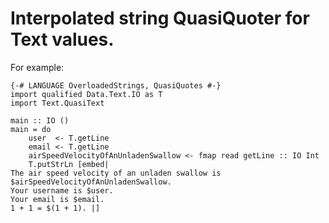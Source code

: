 # Interpolated string QuasiQuoter for Text values.

For example:

~~~{.haskell}
{-# LANGUAGE OverloadedStrings, QuasiQuotes #-}
import qualified Data.Text.IO as T
import Text.QuasiText

main :: IO ()
main = do
    user  <- T.getLine
    email <- T.getLine
    airSpeedVelocityOfAnUnladenSwallow <- fmap read getLine :: IO Int
    T.putStrLn [embed|
The air speed velocity of an unladen swallow is $airSpeedVelocityOfAnUnladenSwallow.
Your username is $user.
Your email is $email.
1 + 1 = $(1 + 1). |]
~~~
